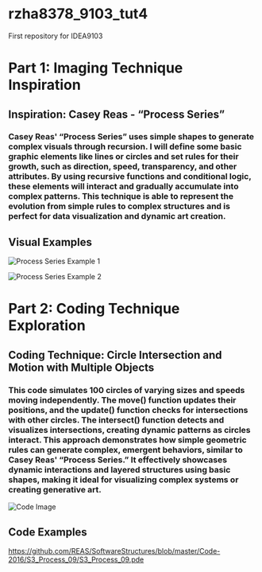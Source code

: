# rzha8378_9103_tut4
First repository for IDEA9103

# Part 1: Imaging Technique Inspiration

## Inspiration: Casey Reas - “Process Series”

### Casey Reas' “Process Series” uses simple shapes to generate complex visuals through recursion. I will define some basic graphic elements like lines or circles and set rules for their growth, such as direction, speed, transparency, and other attributes. By using recursive functions and conditional logic, these elements will interact and gradually accumulate into complex patterns. This technique is able to represent the evolution from simple rules to complex structures and is perfect for data visualization and dynamic art creation.

## Visual Examples
![Process Series Example 1](reas_pre_process_0.jpeg)  

![Process Series Example 2](Process-Compendium.jpg)  

# Part 2: Coding Technique Exploration

## Coding Technique: Circle Intersection and Motion with Multiple Objects

### This code simulates 100 circles of varying sizes and speeds moving independently. The move() function updates their positions, and the update() function checks for intersections with other circles. The intersect() function detects and visualizes intersections, creating dynamic patterns as circles interact. This approach demonstrates how simple geometric rules can generate complex, emergent behaviors, similar to Casey Reas' “Process Series.” It effectively showcases dynamic interactions and layered structures using basic shapes, making it ideal for visualizing complex systems or creating generative art.

![Code Image](code-example.jpeg)  


## Code Examples
https://github.com/REAS/SoftwareStructures/blob/master/Code-2016/S3_Process_09/S3_Process_09.pde